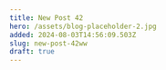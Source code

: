 ```yaml
---
title: New Post 42
hero: /assets/blog-placeholder-2.jpg
added: 2024-08-03T14:56:09.503Z
slug: new-post-42ww
draft: true
---
```


